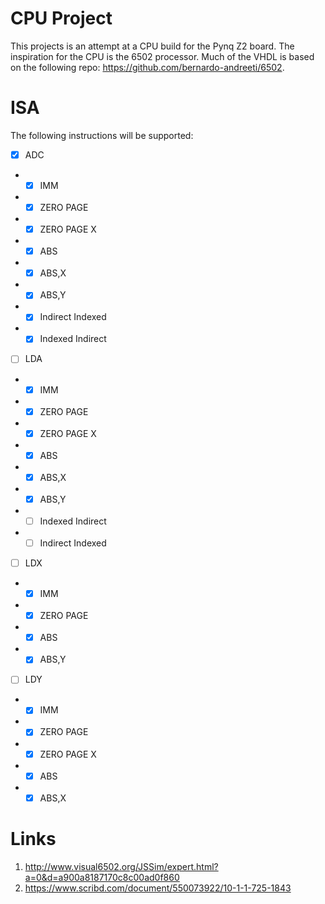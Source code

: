 # CPU Project

This projects is an attempt at a CPU build for the Pynq Z2 board. The inspiration for the CPU is the 6502 processor. Much of the VHDL is based on the following repo: https://github.com/bernardo-andreeti/6502.

# ISA

The following instructions will be supported:

- [x] ADC
- - [x] IMM
- - [x] ZERO PAGE
- - [x] ZERO PAGE X
- - [x] ABS
- - [x] ABS,X
- - [x] ABS,Y
- - [x] Indirect Indexed
- - [x] Indexed Indirect

- [ ] LDA
- - [x] IMM
- - [x] ZERO PAGE
- - [x] ZERO PAGE X
- - [x] ABS
- - [x] ABS,X
- - [x] ABS,Y
- - [ ] Indexed Indirect
- - [ ] Indirect Indexed

- [ ] LDX
- - [x] IMM
- - [x] ZERO PAGE
- - [x] ABS
- - [x] ABS,Y

- [ ] LDY
- - [x] IMM
- - [x] ZERO PAGE
- - [x] ZERO PAGE X
- - [x] ABS
- - [x] ABS,X

# Links

1. http://www.visual6502.org/JSSim/expert.html?a=0&d=a900a8187170c8c00ad0f860
2. https://www.scribd.com/document/550073922/10-1-1-725-1843
